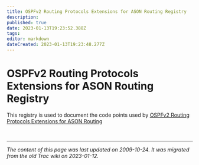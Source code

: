 ```yaml
---
title: OSPFv2 Routing Protocols Extensions for ASON Routing Registry
description: 
published: true
date: 2023-01-13T19:23:52.388Z
tags: 
editor: markdown
dateCreated: 2023-01-13T19:23:48.277Z
---
```


# OSPFv2 Routing Protocols Extensions for ASON Routing Registry

This registry is used to document the code points used by [OSPFv2 Routing Protocols Extensions for ASON Routing](http://tools.ietf.org/html/draft-ietf-ccamp-gmpls-ason-routing-ospf-09)




&nbsp;
&nbsp;
&nbsp;

---

*The content of this page was last updated on 2009-10-24. It was migrated from the old Trac wiki on 2023-01-12.*
